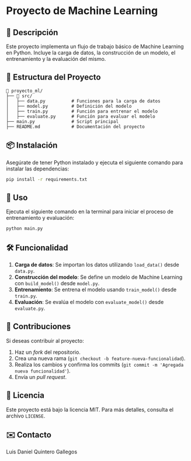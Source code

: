# Proyecto de Machine Learning

## 📌 Descripción
Este proyecto implementa un flujo de trabajo básico de Machine Learning en Python. Incluye la carga de datos, la construcción de un modelo, el entrenamiento y la evaluación del mismo.

## 📂 Estructura del Proyecto
```
📂 proyecto_ml/
├── 📂 src/
│   ├── data.py          # Funciones para la carga de datos
│   ├── model.py         # Definición del modelo
│   ├── train.py         # Función para entrenar el modelo
│   ├── evaluate.py      # Función para evaluar el modelo
├── main.py              # Script principal
├── README.md            # Documentación del proyecto
```

## 📦 Instalación
Asegúrate de tener Python instalado y ejecuta el siguiente comando para instalar las dependencias:

```bash
pip install -r requirements.txt
```

## 🚀 Uso
Ejecuta el siguiente comando en la terminal para iniciar el proceso de entrenamiento y evaluación:

```bash
python main.py
```

## 🛠️ Funcionalidad
1. **Carga de datos**: Se importan los datos utilizando `load_data()` desde `data.py`.
2. **Construcción del modelo**: Se define un modelo de Machine Learning con `build_model()` desde `model.py`.
3. **Entrenamiento**: Se entrena el modelo usando `train_model()` desde `train.py`.
4. **Evaluación**: Se evalúa el modelo con `evaluate_model()` desde `evaluate.py`.

## 🤝 Contribuciones
Si deseas contribuir al proyecto:
1. Haz un *fork* del repositorio.
2. Crea una nueva rama (`git checkout -b feature-nueva-funcionalidad`).
3. Realiza los cambios y confirma los commits (`git commit -m 'Agregada nueva funcionalidad'`).
4. Envía un *pull request*.

## 📜 Licencia
Este proyecto está bajo la licencia MIT. Para más detalles, consulta el archivo `LICENSE`.

## ✉️ Contacto
Luis Daniel Quintero Gallegos

